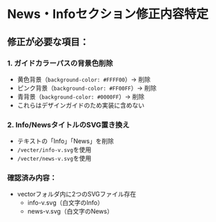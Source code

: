 # News・Infoセクション修正内容特定

## 修正が必要な項目：

### 1. ガイドカラーパスの背景色削除
- 黄色背景（`background-color: #FFFF00`）→ 削除
- ピンク背景（`background-color: #FF00FF`）→ 削除  
- 青背景（`background-color: #0000FF`）→ 削除
- これらはデザインガイドのため実装に含めない

### 2. Info/NewsタイトルのSVG置き換え
- テキストの「Info」「News」を削除
- `/vecter/info-v.svg`を使用
- `/vecter/news-v.svg`を使用

### 確認済み内容：
- vectorフォルダ内に2つのSVGファイル存在
  - info-v.svg（白文字のInfo）
  - news-v.svg（白文字のNews）